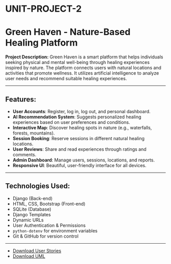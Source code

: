# UNIT-PROJECT-2

# Green Haven - Nature-Based Healing Platform

**Project Description:**
Green Haven is a smart platform that helps individuals seeking physical and mental well-being through healing experiences inspired by nature. The platform connects users with natural locations and activities that promote wellness. It utilizes artificial intelligence to analyze user needs and recommend suitable healing experiences.

---

## Features:

- **User Accounts**: Register, log in, log out, and personal dashboard.
- **AI Recommendation System**: Suggests personalized healing experiences based on user preferences and conditions.
- **Interactive Map**: Discover healing spots in nature (e.g., waterfalls, forests, mountains).
- **Session Booking**: Reserve sessions in different natural healing locations.
- **User Reviews**: Share and read experiences through ratings and comments.
- **Admin Dashboard**: Manage users, sessions, locations, and reports.
- **Responsive UI**: Beautiful, user-friendly interface for all devices.

---

## Technologies Used:

- Django (Back-end)
- HTML, CSS, Bootstrap (Front-end)
- SQLite (Database)
- Django Templates
- Dynamic URLs
- User Authentication & Permissions
- `python-dotenv` for environment variables
- Git & GitHub for version control

---

- [Download User Stories](./user%20stories.pdf)
- [Download UML](./ERD.png)
